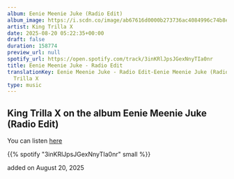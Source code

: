 ```yaml
---
album: Eenie Meenie Juke (Radio Edit)
album_image: https://i.scdn.co/image/ab67616d0000b273736ac4084996c74b8ea0b321
artist: King Trilla X
date: 2025-08-20 05:22:35+00:00
draft: false
duration: 158774
preview_url: null
spotify_url: https://open.spotify.com/track/3inKRlJpsJGexNnyTIa0nr
title: Eenie Meenie Juke - Radio Edit
translationKey: Eenie Meenie Juke - Radio Edit-Eenie Meenie Juke (Radio Edit)-King
  Trilla X
type: music
---
```



## King Trilla X on the album Eenie Meenie Juke (Radio Edit)

You can listen [here](https://open.spotify.com/track/3inKRlJpsJGexNnyTIa0nr)

{{% spotify "3inKRlJpsJGexNnyTIa0nr" small %}}

added on August 20, 2025